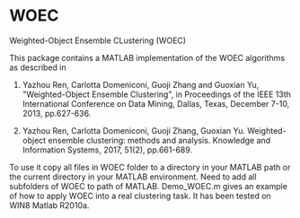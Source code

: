 # WOEC

Weighted-Object Ensemble CLustering (WOEC) 

This package contains a MATLAB implementation of the WOEC algorithms
as described in
1) Yazhou Ren, Carlotta Domeniconi, Guoji Zhang and Guoxian Yu, "Weighted-Object Ensemble Clustering", in Proceedings of the IEEE 13th International Conference on Data Mining, Dallas, Texas, December 7-10, 2013, pp.627-636. 

2) Yazhou Ren, Carlotta Domeniconi, Guoji Zhang, Guoxian Yu. Weighted-object ensemble clustering: methods and analysis. Knowledge and Information Systems, 2017, 51(2), pp.661-689.

To use it copy all files in WOEC folder to a directory in your MATLAB path or the current directory in your MATLAB environment. Need to add all subfolders of WOEC to path of MATLAB. Demo_WOEC.m gives an example of how to apply WOEC into a real clustering task. It has been tested on WIN8 Matlab R2010a.
